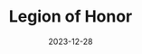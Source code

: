 ---
description: 
date: 2023-12-28
sort_by: Name # Exif.Date
sort_order: asc
title: Legion of Honor
type: gallery
weight: 3
tags: san-francisco
params:
  theme: dark
---